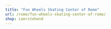 ```yaml
---
title: "Fun Wheels Skating Center of Rome"
url: /rome/fun-wheels-skating-center-of-rome/
shop: Leerstehend
---
```

